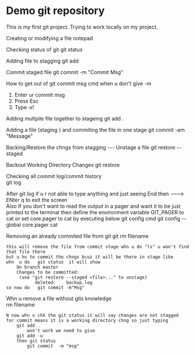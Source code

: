 # Demo git repository

This is my first git project.
Trying to work locally on my project.

Creating or modifying a file
	notepad <filename>

Checking status of git
	git status

Adding file to stagging
	git add <filename>

Commit staged file
	git commit -m "Commit Msg"

How to get out of git commit msg cmd when u don't give -m
1. Enter ur commit msg
2. Press Esc
3. Type :x!

Adding multpile file together to stageing
	git add .

Adding a file (staging ) and commiting the file in one stage
	git commit -am "Message"

Backing/Restore the chngs from stagging --- Unstage a file 
	git restore --staged <filename>

Backout Working Directory Changes 
	git restore <filename>

Checking all commit log/commit history	
	git log

After git log
if u r not able to type anything and just seeing End then ---> ENter q to exit the screen 	
Also If you don't want to read the output in a pager and want it to be just printed to the terminal then
define the environment variable GIT_PAGER to cat or set core.pager to cat by executing below git config cmd
	git config --global core.pager cat


Removing an already commited file  from git 
	git rm filename
	
	this will remove the file from commit stage whn u do "ls" u won't find that file there 
	but u hv to commit the chngs bcuz it will be there in stage like 
	whn  u do 	git status 	it will show 
		On branch master
		Changes to be committed:
 		 (use "git restore --staged <file>..." to unstage)
     		   deleted:    backup.log
 	so now do 	git commit -m"Msg"
	

  Whn u remove a file without gits knowledge  
	rm filename
	
	N now whn u chk the git status it will say changes are not stagged  for commit means it is a working directory chng so just typing 
		git add . 	
			won't work we need to give
		git add -u
		then git status
			git commit  -m "msg"

			





